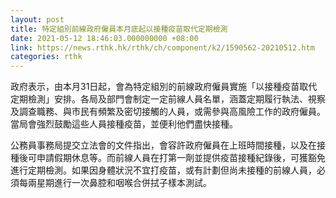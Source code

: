```yaml
---
layout: post
title: 特定組別前線政府僱員本月底起以接種疫苗取代定期檢測
date: 2021-05-12 18:46:03.000000000 +08:00
link: https://news.rthk.hk/rthk/ch/component/k2/1590562-20210512.htm
categories: rthk
---
```


政府表示，由本月31日起，會為特定組別的前線政府僱員實施「以接種疫苗取代定期檢測」安排。各局及部門會制定一定前線人員名單，涵蓋定期履行執法、視察及調查職務、與市民有頻繁及密切接觸的人員，或需參與高風險工作的政府僱員。當局會強烈鼓勵這些人員接種疫苗，並便利他們盡快接種。

公務員事務局提交立法會的文件指出，會容許政府僱員在上班時間接種，以及在接種後可申請假期休息等。而前線人員在打第一劑並提供疫苗接種紀錄後，可獲豁免進行定期檢測。如果因身體狀況不宜打疫苗，或有計劃但尚未接種的前線人員，必須每兩星期進行一次鼻腔和咽喉合併拭子樣本測試。
